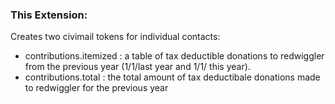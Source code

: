 ### This Extension:

Creates two civimail tokens for individual contacts:

+ contributions.itemized : a table of tax deductible donations to redwiggler from the previous year (1/1/last year and 1/1/ this year).
+ contributions.total : the total amount of tax deductibale donations made to redwiggler for the previous year
